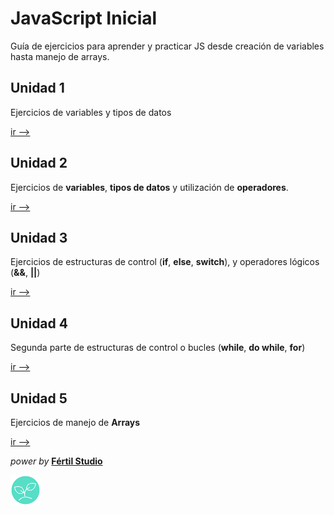# JavaScript Inicial

Guía de ejercicios para aprender y practicar JS desde creación de variables hasta manejo de arrays.

## Unidad 1

Ejercicios de variables y tipos de datos

[ir --> ](/unidad1/)

## Unidad 2

Ejercicios de **variables**, **tipos de datos** y utilización de **operadores**.

[ir --> ](/unidad2/)

## Unidad 3

Ejercicios de estructuras de control (**if**, **else**, **switch**), y operadores lógicos (**&&**, **||**)

[ir --> ](/unidad3/)

## Unidad 4

Segunda parte de estructuras de control o bucles (**while**, **do while**, **for**)

[ir --> ](/unidad4/)

## Unidad 5

Ejercicios de manejo de **Arrays**

[ir --> ](/unidad5/)

_power by_ [**Fértil Studio**](http://fertilstudio.com/)

![alt text](images/logo.png 'Logo Fértil Studio')
